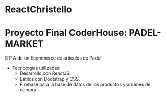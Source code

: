 # ReactChristello
 <h1> Proyecto Final CoderHouse: PADEL-MARKET </h1>

S P A de un Ecommerce de artículos de Padel

- Tecnologías utilizadas: 
    - Desarrollo con ReactJS.
    - Estilos con Bootstrap y CSS.
    - Firebase para la base de datos de los productos y ordenes de compra

